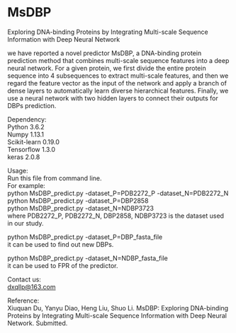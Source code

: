 # MsDBP
Exploring DNA-binding Proteins by Integrating Multi-scale Sequence Information with Deep Neural Network

we have reported a novel predictor MsDBP, a DNA-binding protein prediction method that combines multi-scale sequence features into a deep neural network. For a given protein, we first divide the entire protein sequence into 4 subsequences to extract multi-scale features, and then we regard the feature vector as the input of the network and apply a branch of dense layers to automatically learn diverse hierarchical features. Finally, we use a neural network with two hidden layers to connect their outputs for DBPs prediction.

Dependency:</br>
Python 3.6.2</br>
Numpy 1.13.1</br>
Scikit-learn 0.19.0</br>
Tensorflow 1.3.0</br>
keras 2.0.8</br>

Usage:</br>
Run this file from command line.</br>
For example:</br>
python MsDBP_predict.py -dataset_P=PDB2272_P -dataset_N=PDB2272_N</br>
python MsDBP_predict.py -dataset_P=DBP2858</br>
python MsDBP_predict.py -dataset_N=NDBP3723</br>
where PDB2272_P, PDB2272_N, DBP2858, NDBP3723 is the dataset used in our study.

python MsDBP_predict.py -dataset_P=DBP_fasta_file</br>
it can be used to find out new DBPs.

python MsDBP_predict.py -dataset_N=NDBP_fasta_file</br>
it can be used to FPR of the predictor.

Contact us:</br>
dxqllp@163.com

Reference:</br>
Xiuquan Du, Yanyu Diao, Heng Liu, Shuo Li. MsDBP: Exploring DNA-binding Proteins by Integrating Multi-scale Sequence Information with Deep Neural Network. Submitted.
